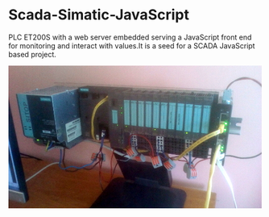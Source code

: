 # Scada-Simatic-JavaScript
PLC ET200S with a web server embedded serving a JavaScript front end for monitoring and interact with values.It is a seed for a SCADA JavaScript based project. 



<html>
<head></head>
<body>
 <img src="PLC.jpg" alt="plc-simatic-ET200S"> 
 </body>
 </tml>
